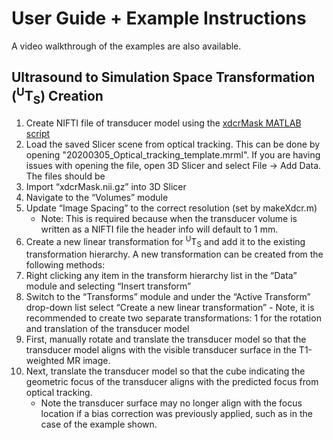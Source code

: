 # User Guide + Example Instructions
A video walkthrough of the examples are also available. 

## Ultrasound to Simulation Space Transformation (<sup>U</sup>T<sub>S</sub>) Creation
1. Create NIFTI file of transducer model using the [xdcrMask MATLAB script](Scripts/makeXdcr.m)
2. Load the saved Slicer scene from optical tracking. This can be done by opening "20200305_Optical_tracking_template.mrml". If you are having issues with opening the file, open 3D Slicer and select File -> Add Data. The files should be 
2. Import “xdcrMask.nii.gz” into 3D Slicer
3. Navigate to the “Volumes” module
4. Update “Image Spacing” to the correct resolution (set by makeXdcr.m) 
    - Note: This is required because when the transducer volume is written as a NIFTI file the header info will default to 1 mm. 
5. Create a new linear transformation for <sup>U</sup>T<sub>S</sub> and add it to the existing transformation hierarchy. A new transformation can be created from the following methods:
  1. Right clicking any item in the transform hierarchy list in the “Data” module and selecting “Insert transform”
  2. Switch to the “Transforms” module and under the “Active Transform” drop-down list select “Create a new linear transformation”
    - Note, it is recommended to create two separate transformations: 1 for the rotation and translation of the transducer model
6. First, manually rotate and translate the transducer model so that the transducer model aligns with the visible transducer surface in the T1-weighted MR image.  
7. Next, translate the transducer model so that the cube indicating the geometric focus of the transducer aligns with the predicted focus from optical tracking.  
    - Note the transducer surface may no longer align with the focus location if a bias correction was previously applied, such as in the case of the example shown. 
